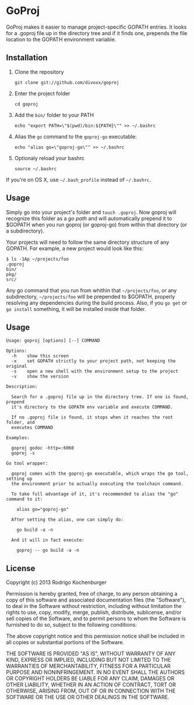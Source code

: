 GoProj
======

GoProj makes it easier to manage project-specific GOPATH entries. It looks for a .goproj
file up in the directory tree and if it finds one, prepends the file location to the GOPATH
environment variable.

Installation
------------


1. Clone the repository

   ```
   git clone git://github.com/divoxx/goproj
   ```

3. Enter the project folder

   ```
   cd goproj
   ```

2. Add the `bin/` folder to your PATH

   ```
   echo "export PATH=\"$(pwd)/bin:${PATH}\"" >> ~/.bashrc
   ```

3. Alias the `go` command to the `goproj-go` executable:

   ```
   echo "alias go=\"goproj-go\"" >> ~/.bashrc
   ```

4. Optionaly reload your bashrc

   ```
   source ~/.bashrc
   ```
   
If you're on OS X, use `~/.bash_profile` instead of `~/.bashrc`.

Usage
-----

Simply go into your project's folder and `touch .goproj`. Now goproj will recognize this folder
as a _go path_ and will automatically prepend it to $GOPATH when you run goproj (or goproj-go) from
within that directory (or a subdirectory).

Your projects will need to follow the same directory structure of any GOPATH. For example, a new project
would look like this:

```
$ ls -1Ap ~/projects/foo
.goproj
bin/
pkg/
src/
```

Any go command that you run from whithin that `~/projects/foo`, or any subdirectory, `~/projects/foo` will
be prepended to $GOPATH, properly resolving any dependencies during the build process. Also, if you `go get` 
or `go install` something, it will be installed inside that folder.

Usage
-----

```
Usage: goproj [options] [--] COMMAND

Options:
  -h    show this screen
  -x    set GOPATH strictly to your project path, not keeping the original
  -s    open a new shell with the environment setup to the project
  -v    show the version

Description:

  Search for a .goproj file up in the directory tree. If one is found, prepend
  it's directory to the GOPATH env variable and execute COMMAND.

  If no .goproj file is found, it stops when it reaches the root folder, and
  executes COMMAND

Examples:

  goproj godoc -http=:6060
  goproj -s

Go tool wrapper:

  goproj comes with the goproj-go executable, which wraps the go tool, setting up
  the environment prior to actually executing the toolchain command.

  To take full advantage of it, it's recommended to alias the "go" command to it:

    alias go="goproj-go"

  After setting the alias, one can simply do:

    go build -a -n

  And it will in fact execute:

    goproj -- go build -a -n
```

License
-------

Copyright (c) 2013 Rodrigo Kochenburger <divoxx at gmail dot com>

Permission is hereby granted, free of charge, to any person obtaining a copy of this software and associated documentation files (the "Software"), to deal in the Software without restriction, including without limitation the rights to use, copy, modify, merge, publish, distribute, sublicense, and/or sell copies of the Software, and to permit persons to whom the Software is furnished to do so, subject to the following conditions:

The above copyright notice and this permission notice shall be included in all copies or substantial portions of the Software.

THE SOFTWARE IS PROVIDED "AS IS", WITHOUT WARRANTY OF ANY KIND, EXPRESS OR IMPLIED, INCLUDING BUT NOT LIMITED TO THE WARRANTIES OF MERCHANTABILITY, FITNESS FOR A PARTICULAR PURPOSE AND NONINFRINGEMENT. IN NO EVENT SHALL THE AUTHORS OR COPYRIGHT HOLDERS BE LIABLE FOR ANY CLAIM, DAMAGES OR OTHER LIABILITY, WHETHER IN AN ACTION OF CONTRACT, TORT OR OTHERWISE, ARISING FROM, OUT OF OR IN CONNECTION WITH THE SOFTWARE OR THE USE OR OTHER DEALINGS IN THE SOFTWARE.
